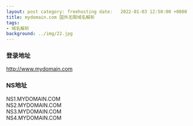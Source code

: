 ```yaml
---
layout: post category: freehosting date:   2022-01-03 12:50:00 +0800
title: mydomain.com 国外无限域名解析
tags:
- 域名解析
background: ../img/22.jpg
---
```




### 登录地址<br>
http://www.mydomain.com

### NS地址<br>
NS1.MYDOMAIN.COM<br>
NS2.MYDOMAIN.COM<br>
NS3.MYDOMAIN.COM<br>
NS4.MYDOMAIN.COM<br>